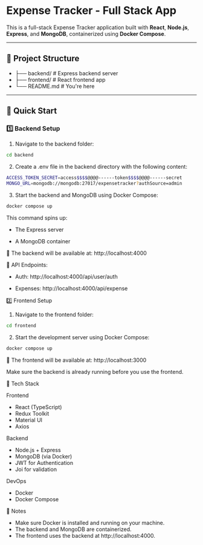 # Expense Tracker - Full Stack App

This is a full-stack Expense Tracker application built with **React**, **Node.js**, **Express**, and **MongoDB**, containerized using **Docker Compose**.

---

## 📁 Project Structure

* ├── backend/ # Express backend server
* ├── frontend/ # React frontend app
* └── README.md # You're here

---

## 🚀 Quick Start

### 1️⃣ Backend Setup

1. Navigate to the backend folder:

```bash
cd backend
```

2. Create a .env file in the backend directory with the following content:

```bash
ACCESS_TOKEN_SECRET=access$$$$@@@@------token$$$$@@@@------secret
MONGO_URL=mongodb://mongodb:27017/expensetracker?authSource=admin
```

3. Start the backend and MongoDB using Docker Compose:

```bash
docker compose up
```

This command spins up:

* The Express server

* A MongoDB container

🔗 The backend will be available at: http://localhost:4000

📡 API Endpoints:
* Auth: http://localhost:4000/api/user/auth

* Expenses: http://localhost:4000/api/expense

2️⃣ Frontend Setup
1. Navigate to the frontend folder:

```bash
cd frontend
```
2. Start the development server using Docker Compose:

```bash
docker compose up
```

🔗 The frontend will be available at: http://localhost:3000

Make sure the backend is already running before you use the frontend.

🧰 Tech Stack

Frontend

* React (TypeScript)
* Redux Toolkit
* Material UI
* Axios

Backend

* Node.js + Express
* MongoDB (via Docker)
* JWT for Authentication
* Joi for validation

DevOps

* Docker
* Docker Compose

💬 Notes

* Make sure Docker is installed and running on your machine.
* The backend and MongoDB are containerized.
* The frontend uses the backend at http://localhost:4000.
